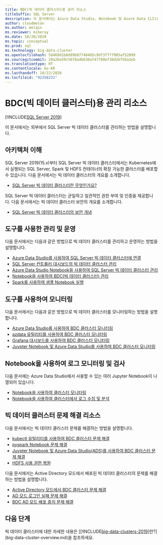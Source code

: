 ```yaml
---
title: BDC(빅 데이터 클러스터)용 관리 리소스
titleSuffix: SQL Server
description: 이 문서에서는 Azure Data Studio, Notebook 및 Azure Data CLI(azdata) 명령을 사용하여 빅 데이터 클러스터의 상태를 보는 방법을 설명합니다.
author: cloudmelon
ms.author: melqin
ms.reviewer: mikeray
ms.date: 10/20/2020
ms.topic: conceptual
ms.prod: sql
ms.technology: big-data-cluster
ms.openlocfilehash: 5d469d1b8d89b07748485c9df3f7f7905af52099
ms.sourcegitcommit: 29a2be59c56f8a4b630af47760ef38d2bf56a3eb
ms.translationtype: HT
ms.contentlocale: ko-KR
ms.lasthandoff: 10/22/2020
ms.locfileid: "92358231"
---
```

# <a name="administration-resources-for-big-data-clusters-bdc"></a>BDC(빅 데이터 클러스터)용 관리 리소스 

[!INCLUDE[SQL Server 2019](../includes/applies-to-version/sqlserver2019.md)]

이 문서에서는 외부에서 SQL Server 빅 데이터 클러스터를 관리하는 방법을 설명합니다.

## <a name="know-your-architecture"></a>아키텍처 이해

SQL Server 2019(15.x)부터 SQL Server 빅 데이터 클러스터에서는 Kubernetes에서 실행되는 SQL Server, Spark 및 HDFS 컨테이너의 확장 가능한 클러스터를 배포할 수 있습니다. 다음 문서에서는 빅 데이터 클러스터의 개요를 소개합니다.
- [SQL Server 빅 데이터 클러스터란 무엇인가요?](big-data-cluster-overview.md)

SQL Server 빅 데이터 클러스터는 균일하고 일관적인 권한 부여 및 인증을 제공합니다. 다음 문서에서는 빅 데이터 클러스터 보안의 개요를 소개합니다.
- [SQL Server 빅 데이터 클러스터의 보안 개념](concept-security.md)

## <a name="manage-and-operate-with-tools"></a>도구를 사용한 관리 및 운영

다음 문서에서는 다음과 같은 방법으로 빅 데이터 클러스터를 관리하고 운영하는 방법을 설명합니다. 

- [Azure Data Studio를 사용하여 SQL Server 빅 데이터 클러스터에 연결](connect-to-big-data-cluster.md)
- [SQL Server 컨트롤러 대시보드의 빅 데이터 클러스터 관리](manage-with-controller-dashboard.md)
- [Azure Data Studio Notebook을 사용하여 SQL Server 빅 데이터 클러스터 관리](notebooks-manage-bdc.md)
- [Notebook을 사용하여 BDC(빅 데이터 클러스터) 관리](cluster-manage-notebooks.md)
- [Spark를 사용하여 샘플 Notebook 실행](notebooks-tutorial-spark.md)

## <a name="monitor-with-tools"></a>도구를 사용하여 모니터링

다음 문서에서는 다음과 같은 방법으로 빅 데이터 클러스터를 모니터링하는 방법을 설명합니다. 

- [Azure Data Studio를 사용하여 BDC 클러스터 모니터링](cluster-monitor-ads.md)
- [azdata 유틸리티를 사용하여 BDC 클러스터 모니터링](cluster-monitor-cmdlet.md)
- [Grafana 대시보드를 사용하여 BDC 클러스터 모니터링](cluster-monitor-grafana.md)
- [Juypter Notebook 및 Azure Data Studio를 사용하여 BDC 클러스터 모니터링](cluster-monitor-notebooks.md)

## <a name="monitor-and-inspect-logs-with-notebooks"></a>Notebook을 사용하여 로그 모니터링 및 검사

다음 문서에는 Azure Data Studio에서 사용할 수 있는 여러 Jupyter Notebook이 나열되어 있습니다.

- [Notebook을 사용하여 클러스터 모니터링](cluster-monitor-notebooks.md)
- [Notebook을 사용하여 클러스터에서 로그 수집 및 분석](cluster-logging-notebooks.md)

## <a name="big-data-clusters-troubleshooting-resources"></a>빅 데이터 클러스터 문제 해결 리소스

다음 문서에서는 빅 데이터 클러스터 문제를 해결하는 방법을 설명합니다.

- [kubectl 유틸리티를 사용하여 BDC 클러스터 문제 해결](cluster-troubleshooting-commands.md) 
- [pyspark Notebook 문제 해결](troubleshoot-pyspark-notebook.md)
- [Juypter Notebook 및 Azure Data Studio(ADS)를 사용하여 BDC 클러스터 문제 해결](cluster-troubleshooter-notebooks.md)
- [HDFS 사용 권한 복원](troubleshoot-hdfs-restore-admin.md)

다음 문서에서는 Active Directory 모드에서 배포된 빅 데이터 클러스터의 문제를 해결하는 방법을 설명합니다.
- [Active Directory 모드에서 BDC 클러스터 문제 해결](troubleshoot-active-directory.md) 
- [AD 모드 로그인 실패 문제 해결](troubleshoot-ad-login-failed-untrusted-domain.md)
- [BDC AD 모드 배포 중지 문제 해결](troubleshoot-ad-reverse-lookup-zone.md)

## <a name="next-steps"></a>다음 단계

빅 데이터 클러스터에 대한 자세한 내용은 [[!INCLUDE[big-data-clusters-2019](../includes/ssbigdataclusters-ss-nover.md)]란?](big-data-cluster-overview.md)을 참조하세요.